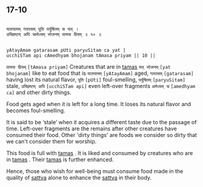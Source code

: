 ## 17-10


```shloka-sa

यातयामम् गतरसम् पूति पर्युषितम् च यत् ।
उच्छिष्टम् अपि चामेध्यम् भोजनम् तामस प्रियम् ॥ १० ॥

```
```shloka-sa-hk

yAtayAmam gatarasam pUti paryuSitam ca yat |
ucchiSTam api cAmedhyam bhojanam tAmasa priyam || 10 ||

```
`तामस प्रियम्` `[tAmasa priyam]` Creatures that are in 
[tamas](14-8.md#tamas) `यत् भोजनम्` `[yat bhojanam]` like to eat food that is `यातयामम्` `[yAtayAmam]` aged, `गतरसम्` `[gatarasam]` having lost its natural flavor, `पूति` `[pUti]` foul-smelling, `पर्युषितम्` `[paryuSitam]` stale, `उच्छिष्टम् अपि` `[ucchiSTam api]` even left-over fragments `अमेध्यम् च` `[amedhyam ca]` and other dirty things.

Food gets aged when it is left for a long time. It loses its natural flavor and becomes foul-smelling. 

It is said to be ‘stale’ when it acquires a different taste due to the passage of time. Left-over fragments are the remains after other creatures have consumed their food. Other 'dirty things' are foods we consider so dirty that we can't consider them for worship. 

This food is full with 
[tamas](14-8.md#tamas)
. It is liked and consumed by creatures who are in 
[tamas](14-8.md#tamas)
. Their 
[tamas](14-8.md#tamas)
 is further enhanced.

Hence, those who wish for well-being must consume food made in the quality of 
[sattva](14-6.md#sattva)
 alone to enhance the 
[sattva](14-6.md#sattva)
 in their body.


